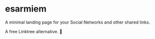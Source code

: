 # esarmiem

A minimal landing page for your Social Networks and other shared links.

A free Linktree alternative. 🔗
